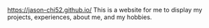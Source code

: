 https://jason-chi52.github.io/
This is a website for me to display my projects, experiences, about me, and my hobbies. 
